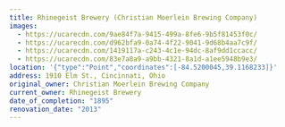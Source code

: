 ```yaml
---
title: Rhinegeist Brewery (Christian Moerlein Brewing Company)
images:
  - https://ucarecdn.com/9ae84f7a-9415-499a-8fe6-9b5f81453f0c/
  - https://ucarecdn.com/d962bfa9-0a74-4f22-9041-9d68b4aa7c9f/
  - https://ucarecdn.com/1419117a-c243-4c1e-94dc-8af9dd1ccacc/
  - https://ucarecdn.com/83e7a8a9-a9bb-4321-8a1d-a1ee5948b9e3/
location: '{"type":"Point","coordinates":[-84.5200045,39.1168233]}'
address: 1910 Elm St., Cincinnati, Ohio
original_owner: Christian Moerlein Brewing Company
current_owner: Rhinegeist Brewery
date_of_completion: "1895"
renovation_date: "2013"
---
```

